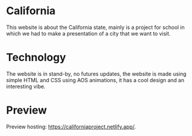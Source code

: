 # California
This website is about the California state, mainly is a project for school in which we had to make a presentation of a city that we want to visit.

# Technology
The website is in stand-by, no futures updates, the website is made using simple HTML and CSS using AOS animations, it has a cool design and an interesting vibe.

# Preview
Preview hosting: https://californiaproject.netlify.app/.
